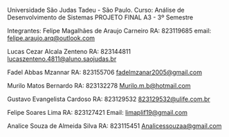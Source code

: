 Universidade São Judas Tadeu - São Paulo.
Curso: Análise de Desenvolvimento de Sistemas
PROJETO FINAL A3 - 3º Semestre

Integrantes: 
Felipe Magalhães de Araujo Carneiro
RA: 823119685
email: felipe.araujo.arq@outlook.com

Lucas Cezar Alcala Zenteno
RA: 823144811
lucaszenteno.4811@aluno.saojudas.br

Fadel Abbas Mzannar 
RA: 823155706
fadelmzanar2005@gmail.com

Murilo Matos Bernardo
RA: 823132278
Murilo.m.b@hotmail.com

Gustavo Evangelista Cardoso 
RA: 823129532
823129532@ulife.com.br

Felipe Soares Lima
RA: 823127421
Email: limaplif19@gmail.com

Analice Souza de Almeida Silva
RA: 823115451
Analicessouzaa@gmail.com
